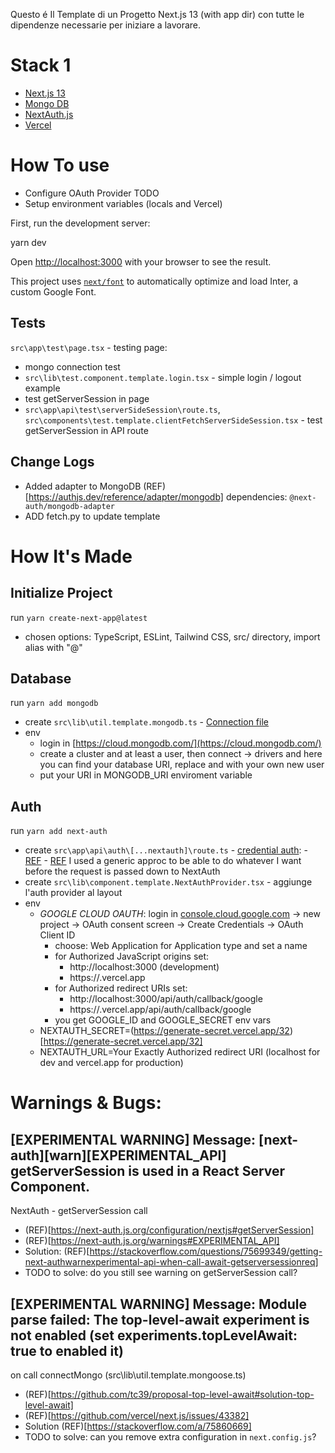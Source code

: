Questo é Il Template di un Progetto Next.js 13 (with app dir) con tutte le dipendenze necessarie per iniziare a lavorare.

# Stack 1

- [Next.js 13](https://nextjs.org/docs/getting-started/installation)
- [Mongo DB](https://www.mongodb.com/developer/languages/javascript/nextjs-with-mongodb/)
- [NextAuth.js](https://next-auth.js.org/)
- [Vercel](https://vercel.com/new?utm_medium=default-template&filter=next.js&utm_source=create-next-app&utm_campaign=create-next-app-readme)
# How To use

- Configure OAuth Provider TODO
- Setup environment variables (locals and Vercel)

First, run the development server:

yarn dev

Open [http://localhost:3000](http://localhost:3000) with your browser to see the result.

This project uses [`next/font`](https://nextjs.org/docs/basic-features/font-optimization) to automatically optimize and load Inter, a custom Google Font.

## Tests

`src\app\test\page.tsx` - testing page:

- mongo connection test
- `src\lib\test.component.template.login.tsx` - simple login / logout example
- test getServerSession in page
- `src\app\api\test\serverSideSession\route.ts`, `src\components\test.template.clientFetchServerSideSession.tsx` - test getServerSession in API route

## Change Logs
- Added adapter to MongoDB (REF)[https://authjs.dev/reference/adapter/mongodb] dependencies: `@next-auth/mongodb-adapter`
- ADD fetch.py to update template 
# How It's Made
## Initialize Project
run `yarn create-next-app@latest`
- chosen options:
    TypeScript, ESLint, Tailwind CSS, src/ directory, import alias with "@"

## Database
run `yarn add mongodb`

- create `src\lib\util.template.mongodb.ts` - [Connection file](https://github.com/vercel/next.js/blob/canary/examples/with-mongodb/lib/mongodb.ts)
- env
    - login in [https://cloud.mongodb.com/](https://cloud.mongodb.com/)
    - create a cluster and at least a user, then connect -> drivers and here you can find your database URI, replace <USERNAME> and <PASSWORD> with your own new user
    - put your URI in MONGODB_URI enviroment variable

## Auth

run `yarn add next-auth`
- create `src\app\api\auth\[...nextauth]\route.ts` - [credential auth](https://github.com/nextauthjs/next-auth-example/blob/main/pages/api/auth/%5B...nextauth%5D.ts): 
        - [REF](https://github.com/nextauthjs/next-auth-example/blob/main/pages/api/auth/%5B...nextauth%5D.ts)
        - [REF](https://next-auth.js.org/configuration/initialization#advanced-initialization) I used a generic approc to be able to do whatever I want before the request is passed down to NextAuth
- create `src\lib\component.template.NextAuthProvider.tsx` - aggiunge l'auth provider al layout
- env
    - *GOOGLE CLOUD OAUTH*: login in [console.cloud.google.com](console.cloud.google.com) -> new project -> OAuth consent screen -> Create Credentials -> OAuth Client ID 
        - choose: Web Application for Application type and set a name
        - for Authorized JavaScript origins set:
            - http://localhost:3000 (development)
            - https://<your-vercel-domain>.vercel.app
        - for Authorized redirect URIs set:
            - http://localhost:3000/api/auth/callback/google
            - https://<your-vercel-domain>.vercel.app/api/auth/callback/google
        - you get GOOGLE_ID and GOOGLE_SECRET env vars  
    - NEXTAUTH_SECRET=(https://generate-secret.vercel.app/32)[https://generate-secret.vercel.app/32]
    - NEXTAUTH_URL=Your Exactly Authorized redirect URI (localhost for dev and vercel.app for production)


# Warnings & Bugs:

## [EXPERIMENTAL WARNING] Message: [next-auth][warn][EXPERIMENTAL_API] getServerSession is used in a React Server Component.
NextAuth - getServerSession call
- (REF)[https://next-auth.js.org/configuration/nextjs#getServerSession]
- (REF)[https://next-auth.js.org/warnings#EXPERIMENTAL_API]
- Solution: (REF)[https://stackoverflow.com/questions/75699349/getting-next-authwarnexperimental-api-when-call-await-getserversessionreq]
- TODO to solve: do you still see warning on getServerSession call?

## [EXPERIMENTAL WARNING] Message: Module parse failed: The top-level-await experiment is not enabled (set experiments.topLevelAwait: true to enabled it)
on call connectMongo (src\lib\util.template.mongoose.ts)
- (REF)[https://github.com/tc39/proposal-top-level-await#solution-top-level-await]
- (REF)[https://github.com/vercel/next.js/issues/43382]
- Solution (REF)[https://stackoverflow.com/a/75860669]
- TODO to solve: can you remove extra configuration in `next.config.js`?

<!-- # Contributors

We warmly invite you to contribute to our Next.js 13 project template! This project aims to provide a robust and efficient setup for developers to kick-start their projects. By contributing, you will be part of a thriving community working together to improve the developer experience and make an impact on the open-source ecosystem.

How Can You Contribute?
There are various ways to contribute, such as:

Bug Reports: If you come across any issues or bugs, please open an issue in our GitHub repository, providing a clear description and steps to reproduce the problem.

Feature Requests: We are always looking to improve our project. If you have any ideas for new features or improvements, feel free to open an issue to discuss them with the community.

Code Contributions: If you'd like to contribute code directly, you can submit a pull request. Before doing so, make sure to discuss the changes in a relevant issue, or create a new one if needed.

Documentation: Keeping our documentation up-to-date and clear is essential. If you find any inconsistencies or areas for improvement, please help us by submitting an update.

Community Support: Engage with the community by answering questions, providing guidance, or sharing your own experiences and projects based on our template.

We welcome contributors of all skill levels, and we value your time and effort. Our community is built on collaboration, and we believe that your contributions will help us grow and improve together. -->
<!--     
## Auth

    How to use it:
    Behind the scenes, this creates all the relevant OAuth API routes within /api/auth/* so that auth API requests to:

    GET /api/auth/signin
    POST /api/auth/signin/:provider
    GET/POST /api/auth/callback/:provider
    GET /api/auth/signout
    POST /api/auth/signout
    GET /api/auth/session
    GET /api/auth/csrf
    GET /api/auth/providers

    Quando configuri l'autenticazione con Google tramite l'API Console di Google Cloud (https://console.cloud.google.com/), devi specificare un'URI di reindirizzamento autorizzata. Questa URI viene utilizzata da Google per reindirizzare l'utente alla tua applicazione dopo che l'utente ha concesso l'autorizzazione. Assicurati che l'URI di reindirizzamento autorizzata nel tuo progetto Google Cloud corrisponda a NEXTAUTH_URL seguito da /api/auth/callback/google. Ad esempio, se il tuo NEXTAUTH_URL è "https://www.esempio.com", l'URI di reindirizzamento autorizzata dovrebbe essere "https://www.esempio.com/api/auth/callback/google".

    Attenzione! http://localhost é diverso da http://localhost


# TODO

fix tailwind DONE - tailwind ingora la cartella lib, non mettere componenti li -->


